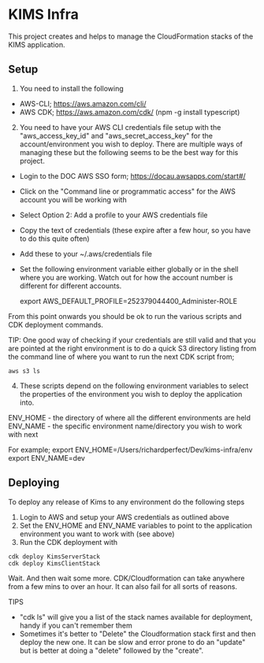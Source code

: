 # KIMS Infra

This project creates and helps to manage the CloudFormation stacks of the KIMS application.

## Setup

1. You need to install the following
 - AWS-CLI; https://aws.amazon.com/cli/
 - AWS CDK; https://aws.amazon.com/cdk/ (npm -g install typescript)

2. You need to have your AWS CLI credentials file setup with the "aws_access_key_id" and "aws_secret_access_key" for the
account/environment you wish to deploy. There are multiple ways of managing these but the following seems to be the best
way for this project.
 - Login to the DOC AWS SSO form; https://docau.awsapps.com/start#/
 - Click on the "Command line or programmatic access" for the AWS account you will be working with
 - Select Option 2: Add a profile to your AWS credentials file
 - Copy the text of credentials (these expire after a few hour, so you have to do this quite often)
 - Add these to your ~/.aws/credentials file
 - Set the following environment variable either globally or in the shell where you are working. Watch out for how the
   account number is different for different accounts.

   export AWS_DEFAULT_PROFILE=252379044400_Administer-ROLE

From this point onwards you should be ok to run the various scripts and CDK deployment commands.

TIP: One good way of checking if your credentials are still valid and that you are pointed at the right environment is
to do a quick S3 directory listing from the command line of where you want to run the next CDK script from;

```shell
aws s3 ls
```

4. These scripts depend on the following environment variables to select the properties of the environment you wish to
deploy the application into.

ENV_HOME - the directory of where all the different environments are held
ENV_NAME - the specific environment name/directory you wish to work with next

For example;
export ENV_HOME=/Users/richardperfect/Dev/kims-infra/env
export ENV_NAME=dev


## Deploying

To deploy any release of Kims to any environment do the following steps

1. Login to AWS and setup your AWS credentials as outlined above
2. Set the ENV_HOME and ENV_NAME variables to point to the application environment you want to work with (see above)
3. Run the CDK deployment with

```shell
cdk deploy KimsServerStack
cdk deploy KimsClientStack
```

Wait. And then wait some more. CDK/Cloudformation can take anywhere from a few mins to over an hour. It can also fail
for all sorts of reasons.

TIPS
 - "cdk ls" will give you a list of the stack names available for deployment, handy if you can't remember them
 - Sometimes it's better to "Delete" the Cloudformation stack first and then deploy the new one. It can be slow and 
 error prone to do an "update" but is better at doing a "delete" followed by the "create".

